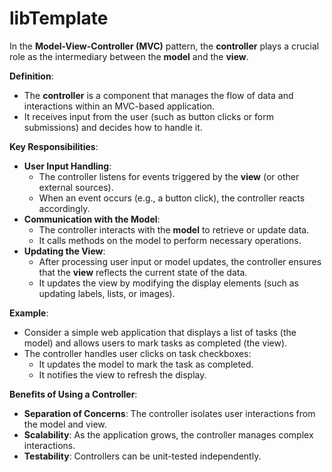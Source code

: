 # libTemplate

In the **Model-View-Controller (MVC)** pattern, the **controller** plays a crucial role as the intermediary between the **model** and the **view**.

**Definition**:

- The **controller** is a component that manages the flow of data and interactions within an MVC-based application.
- It receives input from the user (such as button clicks or form submissions) and decides how to handle it.

**Key Responsibilities**:

- **User Input Handling**:
  - The controller listens for events triggered by the **view** (or other external sources).
  - When an event occurs (e.g., a button click), the controller reacts accordingly.
- **Communication with the Model**:
  - The controller interacts with the **model** to retrieve or update data.
  - It calls methods on the model to perform necessary operations.
- **Updating the View**:
  - After processing user input or model updates, the controller ensures that the **view** reflects the current state of the data.
  - It updates the view by modifying the display elements (such as updating labels, lists, or images).

**Example**:

- Consider a simple web application that displays a list of tasks (the model) and allows users to mark tasks as completed (the view).
- The controller handles user clicks on task checkboxes:
  - It updates the model to mark the task as completed.
  - It notifies the view to refresh the display.

**Benefits of Using a Controller**:

- **Separation of Concerns**: The controller isolates user interactions from the model and view.
- **Scalability**: As the application grows, the controller manages complex interactions.
- **Testability**: Controllers can be unit-tested independently.
